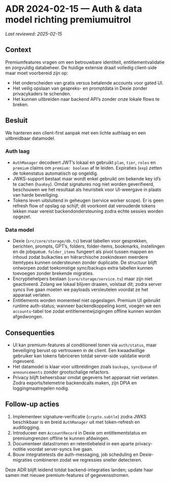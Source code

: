 # ADR 2024-02-15 — Auth & data model richting premiumuitrol

_Last reviewed: 2025-02-15_

## Context
Premiumfeatures vragen om een betrouwbare identiteit, entitlementvalidatie en zorgvuldig databeheer. De huidige extensie draait volledig client-side maar moet voorbereid zijn op:
- Het onderscheiden van gratis versus betalende accounts voor gated UI.
- Het veilig opslaan van gespreks- en promptdata in Dexie zonder privacykaders te schenden.
- Het kunnen uitbreiden naar backend API’s zonder onze lokale flows te breken.

## Besluit
We hanteren een client-first aanpak met een lichte authlaag en een uitbreidbaar datamodel.

### Auth laag
- `AuthManager` decodeert JWT’s lokaal en gebruikt `plan`, `tier`, `roles` en `premium` claims om `premium: boolean` af te leiden. Expiraties (`exp`) zetten de tokenstatus automatisch op ongeldig.
- JWKS-support bestaat maar wordt enkel gebruikt om bekende key id’s te cachen (`hasKey`). Omdat signatures nog niet worden geverifieerd, beschouwen we het resultaat als heuristiek voor UI-weergave in plaats van harde beveiliging.
- Tokens leven uitsluitend in geheugen (service worker scope). Er is geen refresh flow of opslag op schijf; dit voorkomt dat verouderde tokens lekken maar vereist backendondersteuning zodra echte sessies worden opgezet.

### Data model
- Dexie (`src/core/storage/db.ts`) bevat tabellen voor gesprekken, berichten, prompts, GPT’s, folders, folder-items, bookmarks, instellingen en de jobqueue. `folder_items` fungeert als pivot tussen mappen en inhoud zodat bulkacties en hiërarchische zoekindexen meerdere itemtypes kunnen ondersteunen zonder duplicatie. De structuur blijft ontworpen zodat toekomstige sync/backups extra tabellen kunnen toevoegen zonder brekende migraties.
- Encryptiehelpers bestaan (`core/storage/service.ts`) maar zijn niet geactiveerd. Zolang we lokaal blijven draaien, volstaat dit; zodra server syncs live gaan moeten we payloads versleutelen voordat ze het apparaat verlaten.
- Entitlements worden momenteel niet opgeslagen. Premium UI gebruikt runtime auth-status; wanneer backendkoppeling komt, voegen we een `accounts`-tabel toe zodat entitlementwijzigingen offline kunnen worden afgedwongen.

## Consequenties
- UI kan premium-features al conditioneel tonen via `auth/status`, maar beveiliging berust op vertrouwen in de client. Een kwaadwillige gebruiker kan tokens fabriceren totdat server-side validatie wordt ingevoerd.
- Het datamodel is klaar voor uitbreidingen zoals `backups`, `syncQueue` of `announcements` zonder grootschalige refactors.
- Privacy blijft beheersbaar omdat gegevens het apparaat niet verlaten. Zodra exports/telemetrie backendcalls maken, zijn DPIA en loggingmaatregelen nodig.

## Follow-up acties
1. Implementeer signature-verificatie (`crypto.subtle`) zodra JWKS beschikbaar is en breid `AuthManager` uit met token-refresh en auditlogging.
2. Introduceer een `AccountRecord` in Dexie om entitlementstatus en premiumgrenzen offline te kunnen afdwingen.
3. Documenteer datastromen en retentiebeleid in een aparte privacy-notitie voordat server-syncs live gaan.
4. Bouw integratietests die auth-messaging, job scheduling en Dexie-migraties combineren zodat we regressies sneller detecteren.

Deze ADR blijft leidend totdat backend-integraties landen; update haar samen met nieuwe premium-features of gegevensstromen.
